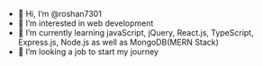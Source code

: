 - 👋 Hi, I’m @roshan7301
- 👀 I’m interested in web development
- 🌱 I’m currently learning javaScript, jQuery, React.js, TypeScript, Express.js, Node.js as well as MongoDB(MERN Stack)
- 💞️ I’m looking a job to start my journey

<!---
roshan7301/roshan7301 is a ✨ special ✨ repository because its `README.md` (this file) appears on your GitHub profile.
You can click the Preview link to take a look at your changes.
--->
